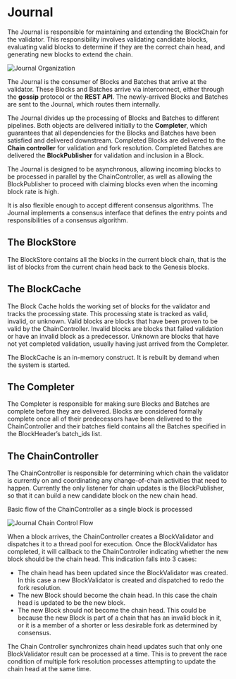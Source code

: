 # Journal

The Journal is responsible for maintaining and extending the BlockChain for the validator. This responsibility involves validating candidate blocks, evaluating valid blocks to determine if they are the correct chain head, and generating new blocks to extend the chain.

![Journal Organization](http://kiro112.github.io/presentation/hyperledger/images/journal_organization.svg)

The Journal is the consumer of Blocks and Batches that arrive at the validator. These Blocks and Batches arrive via interconnect, either through the __gossip__ protocol or the __REST API__. The newly-arrived Blocks and Batches are sent to the Journal, which routes them internally.

The Journal divides up the processing of Blocks and Batches to different pipelines. Both objects are delivered initially to the __Completer__, which guarantees that all dependencies for the Blocks and Batches have been satisfied and delivered downstream. Completed Blocks are delivered to the __Chain controller__ for validation and fork resolution. Completed Batches are delivered the __BlockPublisher__ for validation and inclusion in a Block.

The Journal is designed to be asynchronous, allowing incoming blocks to be processed in parallel by the ChainController, as well as allowing the BlockPublisher to proceed with claiming blocks even when the incoming block rate is high.

It is also flexible enough to accept different consensus algorithms. The Journal implements a consensus interface that defines the entry points and responsibilities of a consensus algorithm.


## The BlockStore

The BlockStore contains all the blocks in the current block chain, that is the list of blocks from the current chain head back to the Genesis blocks.


## The BlockCache

The Block Cache holds the working set of blocks for the validator and tracks the processing state. This processing state is tracked as valid, invalid, or unknown. Valid blocks are blocks that have been proven to be valid by the ChainController. Invalid blocks are blocks that failed validation or have an invalid block as a predecessor. Unknown are blocks that have not yet completed validation, usually having just arrived from the Completer.

The BlockCache is an in-memory construct. It is rebuilt by demand when the system is started.


## The Completer

The Completer is responsible for making sure Blocks and Batches are complete before they are delivered. Blocks are considered formally complete once all of their predecessors have been delivered to the ChainController and their batches field contains all the Batches specified in the BlockHeader’s batch_ids list.


## The ChainController

The ChainController is responsible for determining which chain the validator is currently on and coordinating any change-of-chain activities that need to happen. Currently the only listener for chain updates is the BlockPublisher, so that it can build a new candidate block on the new chain head.

Basic flow of the ChainController as a single block is processed

![Journal Chain Control Flow](http://kiro112.github.io/presentation/hyperledger/images/journal_chain_controller.svg)


When a block arrives, the ChainController creates a BlockValidator and dispatches it to a thread pool for execution. Once the BlockValidator has completed, it will callback to the ChainController indicating whether the new block should be the chain head. This indication falls into 3 cases:

- The chain head has been updated since the BlockValidator was created. In this case a new BlockValidator is created and dispatched to redo the fork resolution.
- The new Block should become the chain head. In this case the chain head is updated to be the new block.
- The new Block should not become the chain head. This could be because the new Block is part of a chain that has an invalid block in it, or it is a member of a shorter or less desirable fork as determined by consensus.

The Chain Controller synchronizes chain head updates such that only one BlockValidator result can be processed at a time. This is to prevent the race condition of multiple fork resolution processes attempting to update the chain head at the same time.
